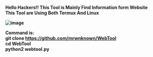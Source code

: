 <b>Hello Hackers!! This Tool is Mainly Find Information form Website<b> <br>
<b> This Tool are Using Both Termux And Linux<b><br>

![image](https://user-images.githubusercontent.com/108183497/176089150-21d2c45f-4ff8-435d-8178-af0a46c0392c.png)

<b>Command is: <b><br>
git clone https://github.com/mrwnknown/WebTool<br>
cd WebTool<br>
python2 webtool.py<br>

